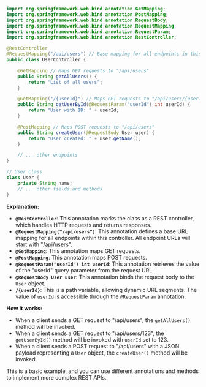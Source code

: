 ```java
import org.springframework.web.bind.annotation.GetMapping;
import org.springframework.web.bind.annotation.PostMapping;
import org.springframework.web.bind.annotation.RequestBody;
import org.springframework.web.bind.annotation.RequestMapping;
import org.springframework.web.bind.annotation.RequestParam;
import org.springframework.web.bind.annotation.RestController;

@RestController
@RequestMapping("/api/users") // Base mapping for all endpoints in this controller
public class UserController {

    @GetMapping // Maps GET requests to "/api/users"
    public String getAllUsers() {
        return "List of all users";
    }

    @GetMapping("/{userId}") // Maps GET requests to "/api/users/{userId}"
    public String getUserById(@RequestParam("userId") int userId) {
        return "User with ID: " + userId;
    }

    @PostMapping // Maps POST requests to "/api/users"
    public String createUser(@RequestBody User user) {
        return "User created: " + user.getName();
    }

    // ... other endpoints
}

// User class
class User {
    private String name;
    // ... other fields and methods
}
```

**Explanation:**

* **`@RestController`**: This annotation marks the class as a REST controller, which handles HTTP requests and returns responses.
* **`@RequestMapping("/api/users")`**: This annotation defines a base URL mapping for all endpoints within this controller. All endpoint URLs will start with "/api/users".
* **`@GetMapping`**: This annotation maps GET requests.
* **`@PostMapping`**: This annotation maps POST requests.
* **`@RequestParam("userId") int userId`**: This annotation retrieves the value of the "userId" query parameter from the request URL.
* **`@RequestBody User user`**: This annotation binds the request body to the `User` object.
* **`/{userId}`**: This is a path variable, allowing dynamic URL segments. The value of `userId` is accessible through the `@RequestParam` annotation.

**How it works:**

* When a client sends a GET request to "/api/users", the `getAllUsers()` method will be invoked.
* When a client sends a GET request to "/api/users/123", the `getUserById()` method will be invoked with `userId` set to 123.
* When a client sends a POST request to "/api/users" with a JSON payload representing a `User` object, the `createUser()` method will be invoked.

This is a basic example, and you can use different annotations and methods to implement more complex REST APIs.


